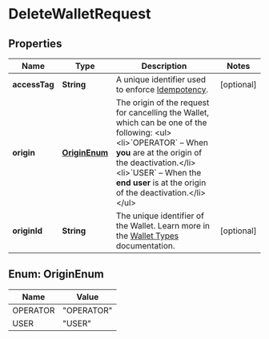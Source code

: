 

# DeleteWalletRequest


## Properties

| Name | Type | Description | Notes |
|------------ | ------------- | ------------- | -------------|
|**accessTag** | **String** | A unique identifier used to enforce [Idempotency](/guide/api-basics/idempotency.html).  |  [optional] |
|**origin** | [**OriginEnum**](#OriginEnum) | The origin of the request for cancelling the Wallet, which can be one of the following: &lt;ul&gt;&lt;li&gt;&#x60;OPERATOR&#x60; – When **you** are at the origin of the deactivation.&lt;/li&gt;&lt;li&gt;&#x60;USER&#x60; – When the **end user** is at the origin of the deactivation.&lt;/li&gt;&lt;/ul&gt;  |  |
|**originId** | **String** | The unique identifier of the Wallet. Learn more in the [Wallet Types](/guide/wallets/introduction.html) documentation.  |  [optional] |



## Enum: OriginEnum

| Name | Value |
|---- | -----|
| OPERATOR | &quot;OPERATOR&quot; |
| USER | &quot;USER&quot; |



